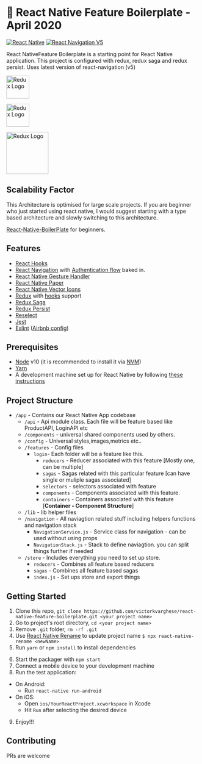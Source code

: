 # 🚀 React Native Feature Boilerplate - April 2020

[![React Native](https://img.shields.io/badge/React%20Native-v0.62.2-green.svg)](https://facebook.github.io/react-native/)
[![React Navigation V5](https://img.shields.io/badge/React%20Navigation-v5.1-blue.svg)](https://reactnavigation.org/)

React NativeFeature Boilerplate is a starting point for React Native application. This project is configured with redux, redux saga
and redux persist. Uses latest version of react-navigation (v5)

<p float="left">
<a href='http://redux.js.org'><img src='https://camo.githubusercontent.com/f28b5bc7822f1b7bb28a96d8d09e7d79169248fc/687474703a2f2f692e696d6775722e636f6d2f4a65567164514d2e706e67' height='60' alt='Redux Logo' aria-label='redux.js.org' /></a>
 
<a href='https://redux-saga.js.org/'><img src='https://camo.githubusercontent.com/4354872161943c4ae2ceec2a946dec85b96799b8/68747470733a2f2f72656475782d736167612e6a732e6f72672f6c6f676f2f303830302f52656475782d536167612d4c6f676f2d4c616e6473636170652e706e67' height='60' alt='Redux Logo' aria-label='redux-saga.js.org/' /></a>

<a href='https://callstack.github.io/react-native-paper/'><img src='https://raw.githubusercontent.com/callstack/react-native-paper/master/docs/assets/images/paper-logo.svg?sanitize=true' height='110' alt='Redux Logo' aria-label='https://callstack.github.io/react-native-paper/' /></a>

</p>

## Scalability Factor

This Architecture is optimised for large scale projects. If you are beginner who just started using react native, I would
suggest starting with a type based architecture and slowly switching to this architecture.

[React-Native-BoilerPlate](https://github.com/victorkvarghese/react-native-boilerplate) for beginners.

## Features

- [React Hooks](https://reactjs.org/docs/hooks-intro.html)
- [React Navigation](https://reactnavigation.org/) with [Authentication flow](https://reactnavigation.org/docs/auth-flow) baked in.
- [React Native Gesture Handler](https://github.com/kmagiera/react-native-gesture-handler)
- [React Native Paper](https://callstack.github.io/react-native-paper/)
- [React Native Vector Icons](https://github.com/oblador/react-native-vector-icons)
- [Redux](http://redux.js.org/) with [hooks](https://react-redux.js.org/api/hooks) support
- [Redux Saga](https://redux-saga.js.org/)
- [Redux Persist](https://github.com/rt2zz/redux-persist/)
- [Reselect](https://github.com/reduxjs/reselect)
- [Jest](https://facebook.github.io/jest/)
- [Eslint](http://eslint.org/) ([Airbnb config](https://github.com/airbnb/javascript/tree/master/packages/eslint-config-airbnb))

## Prerequisites

- [Node](https://nodejs.org) v10 (it is recommended to install it via [NVM](https://github.com/creationix/nvm))
- [Yarn](https://yarnpkg.com/)
- A development machine set up for React Native by following [these instructions](https://facebook.github.io/react-native/docs/getting-started.html)

## Project Structure

- `/app` - Contains our React Native App codebase
  - `/api` - Api module class. Each file will be feature based like ProductAPI, LoginAPI etc
  - `/components` - universal shared components used by others.
  - `/config` - Universal styles,images,metrics etc..
  - `/features` - Config files
    - `login`- Each folder will be a feature like this.
      - `reducers` - Reducer associated with this feature [Mostly one, can be multiple]
      - `sagas` - Sagas related with this particular feature [can have single or muliple sagas associated]
      - `selectors` - selectors associated with feature
      - `components` - Components associated with this feature.
      - `containers` - Containers associated with this feature [**Container - Component Structure**]
  - `/lib` - lib helper files
  - `/navigation` - All naviagtion related stuff including helpers functions and navigation stack
    - `NavigationService.js` - Service class for navigation - can be used without using props
    - `NavigationStack.js` - Stack to define naviagtion. you can split things further if needed
  - `/store` - Includes everything you need to set up store.
    - `reducers` - Combines all feature based reducers
    - `sagas` - Combines all feature based sagas
    - `index.js` - Set ups store and export things

## Getting Started

1. Clone this repo, `git clone https://github.com/victorkvarghese/react-native-feature-boilerplate.git <your project name>`
2. Go to project's root directory, `cd <your project name>`
3. Remove `.git` folder, `rm -rf .git`
4. Use [React Native Rename](https://github.com/junedomingo/react-native-rename) to update project name `$ npx react-native-rename <newName>`
5. Run `yarn` or `npm install` to install dependencies

6) Start the packager with `npm start`
7) Connect a mobile device to your development machine
8) Run the test application:

- On Android:
  - Run `react-native run-android`
- On iOS:
  - Open `ios/YourReactProject.xcworkspace` in Xcode
  - Hit `Run` after selecting the desired device

9. Enjoy!!!

## Contributing

PRs are welcome
